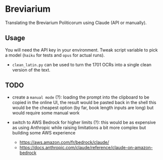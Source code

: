 # Breviarium

Translating the Breviarium Politicorum using Claude (API or manually).

## Usage

You will need the API key in your environment. Tweak script variable to pick a model (`haiku` for tests and `opus` for actual runs).

* `clean_latin.py` can be used to turn the 1701 OCRs into a single clean version of the text.

## TODO

* create a `manual mode` (?):
  loading the prompt into the clipboard to be copied in the online UI, the result would be pasted back in the shell
  this would be the cheapest option (by far, book length inputs are long) but would require some manual work

* switch to AWS Bedrock for higher limits (?):
  this would be as expensive as using Anthropic while raising limitations
  a bit more complex but building some AWS experience
  * <https://aws.amazon.com/fr/bedrock/claude/>
  * <https://docs.anthropic.com/claude/reference/claude-on-amazon-bedrock>
